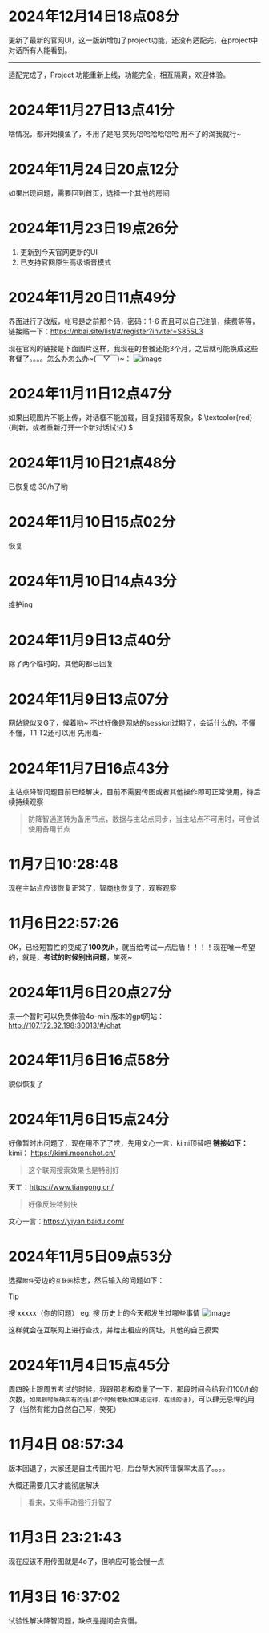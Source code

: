 # 2024年12月14日18点08分
更新了最新的官网UI，这一版新增加了project功能，还没有适配完，在project中对话所有人能看到。
<hr>
适配完成了，Project 功能重新上线，功能完全，相互隔离，欢迎体验。

# 2024年11月27日13点41分
啥情况，都开始摸鱼了，不用了是吧 笑死哈哈哈哈哈哈
用不了的滴我就行~

# 2024年11月24日20点12分
如果出现问题，需要回到首页，选择一个其他的房间


# 2024年11月23日19点26分
1. 更新到今天官网更新的UI
2. 已支持官网原生高级语音模式

# 2024年11月20日11点49分
界面进行了改版，帐号是之前那个码，密码：1-6
而且可以自己注册，续费等等，链接贴一下：https://nbai.site/list/#/register?inviter=S85SL3

现在官网的链接是下面图片这样，我现在的套餐还能3个月，之后就可能换成这些套餐了。。。。怎么办怎么办~(￣▽￣)~：
![image](https://github.com/user-attachments/assets/adeda897-fad3-4913-b08c-14a014a6da47)


# 2024年11月11日12点47分
如果出现图片不能上传，对话框不能加载，回复报错等现象，$ \textcolor{red}{刷新，或者重新打开一个新对话试试} $

# 2024年11月10日21点48分
已恢复成 30/h了哟

# 2024年11月10日15点02分
恢复

# 2024年11月10日14点43分
维护ing

# 2024年11月9日13点40分
除了两个临时的，其他的都已回复

# 2024年11月9日13点07分
网站貌似又G了，候着哟~
不过好像是网站的session过期了，会话什么的，不懂不懂，T1 T2还可以用
先用着~

# 2024年11月7日16点43分
主站点降智问题目前已经解决，目前不需要传图或者其他操作即可正常使用，待后续持续观察
> 防降智通道转为备用节点，数据与主站点同步，当主站点不可用时，可尝试使用备用节点

# 11月7日10:28:48
现在主站点应该恢复正常了，智商也恢复了，观察观察

# 11月6日22:57:26
OK，已经短暂性的变成了**100次/h**，就当给考试一点后盾！！！！现在唯一希望的，就是，**考试的时候别出问题**，笑死~

# 2024年11月6日20点27分
来一个暂时可以免费体验4o-mini版本的gpt网站：http://107.172.32.198:30013/#/chat

# 2024年11月6日16点58分
 貌似恢复了

# 2024年11月6日15点24分
好像暂时出问题了，现在用不了了哎，先用文心一言，kimi顶替吧
**链接如下：**
kimi： https://kimi.moonshot.cn/
> 这个联网搜索效果也是特别好

天工：https://www.tiangong.cn/
> 好像反映特别快

文心一言：https://yiyan.baidu.com/

# 2024年11月5日09点53分
选择`附件`旁边的`互联网`标志，然后输入的问题如下：
> [!TIP]
> 搜 xxxxx（你的问题）
> eg: 搜 历史上的今天都发生过哪些事情
![image](https://github.com/user-attachments/assets/f8770392-8323-408b-aaa6-0886a7eb589d)

这样就会在互联网上进行查找，并给出相应的网址，其他的自己摸索

# 2024年11月4日15点45分
周四晚上跟周五考试的时候，我跟那老板商量了一下，那段时间会给我们100/h的次数，`如果到时候确实有的话(那个时候老板如果还记得，在线的话)`，可以肆无忌惮的用了（当然有能力自然自己写，笑死）


# 11月4日 08:57:34
版本回退了，大家还是自主传图片吧，后台帮大家传错误率太高了。。。。

大概还需要几天才能彻底解决
> 看来，又得手动强行升智了

# 11月3日 23:21:43
现在应该不用传图就是4o了，但响应可能会慢一点

# 11月3日 16:37:02
试验性解决降智问题，缺点是提问会变慢。


